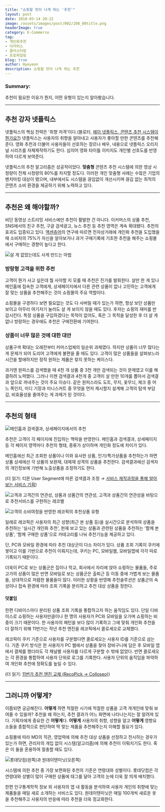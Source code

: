 ```yaml
---
title: "쇼핑할 맛이 나게 하는 '추천'"
layout: post
date: 2018-03-14 20:22
image: /assets/images/post/002/208_00title.png
headerImage: true
category: E-Commerce
tag:
- 개인화추천
- 이커머스
- 클러스터링
- 프로파일링
blog: true
author: Hyeyeon
description: 쇼핑할 맛이 나게 하는 추천
---
```


### Summary:

추천이 필요한 이유가 뭔지, 어떤 유형이 있는지 알아봤습니다.

---

## 추천 강자 넷플릭스

넷플릭스의 핵심 전략은 '취향 저격'이다.(블로터, [헤이 넷플릭스, 콘텐츠 추천 시스템이 뭔가요?](http://www.bloter.net/archives/301216)) 넷플릭스는 사용자의 취향을 알아내고 사용자가 좋아할 만한 콘텐츠를 추천해준다. 영화 추천과 더불어 사용자들이 선호하는 장르나 배우, 내용으로 넷플릭스 오리지널 시리즈를 자체제작하기도 한다. 심지어 영화 타이틀 이미지도 개인별 선호도를 반영하여 다르게 보여준다.

넷플릭스의 추천 알고리즘은 성공적이었다. **맞춤형** 콘텐츠 추천 시스템에 의한 영상 시청량이 전체 시청량의 80%를 차지할 정도다. 이러한 개인 맞춤형 사례는 수많은 기업의 벤치마킹 대상이 됐으며, 내부에서도 시스템을 끊임없이 개선시키며 끊김 없는 최적의 콘텐츠 소비 환경을 제공하기 위해 노력하고 있다.

---

## 추천은 왜 해야할까?

비단 동영상 스트리밍 서비스에만 추천이 활발한 건 아니다. 이커머스의 상품 추천, SNS에서의 친구 추천, 구글 검색광고, 뉴스 추천 등 추천 영역은 계속 확대됐다. 추천의 효과도 입증되고 있다. [액센츄어](https://newsroom.accenture.com/news/consumers-welcome-personalized-offerings-but-businesses-are-struggling-to-deliver-finds-accenture-interactive-personalization-research.htm)의 연구에 따르면 전자상거래에 개인화 추천을 도입했을 때 소비자의 75%가 자신을 알아보거나 과거 구매기록에 기초한 추천을 해주는 쇼핑몰에서 구매하는 경향이 높다고 한다.

![살 게 없었는데도 사게 만드는 마법](https://newsroom.accenture.com//content/1101/images/Personalization%20Survey%20Graph%201.jpg)

### 방랑형 고객을 위한 추천

고객이 뭔가 사고 싶은데 뭘 사야할 지 모를 때 추천은 진가를 발휘한다. 살만 한 게 있나 메인홈에 접속한 고객에게, 상세페이지에서 다른 관련 상품이 없나 고민하는 고객에게 잘 맞는 상품을 추천해주는 것이 쇼핑몰의 주요 역할이다.

쇼핑몰을 구경하다 보면 필요없는 것도 다 사버릴 때가 있는가 하면, 항상 보던 상품만 보이고 아무리 여기저기 눌러도 살 게 보이지 않을 때도 있다. 후자는 쇼핑의 재미를 반감시킨다. 특정 상품을 구입하겠다는 목적이 없어도, 혹은 그 목적을 달성한 후 더 살 게 없나 방랑하는 경우에도 추천은 구매전환에 기여한다.

### 상품이 너무 많은 것에 대한 대안

상품구색 확대는 오래전부터 커머스업체의 일순위 과제였다. 하지만 상품이 너무 많다는 게 문제가 되어 도리어 고객에게 불편을 줄 때도 있다. 고객이 많은 상품들을 살펴보느라 시간을 할애하지만 정작 원하는 제품은 찾지 못하는 케이스다.

과거엔 원피스를 검색했을 때 4천 개 상품 중 3천 개만 검색되는 것이 문제였고 이를 해결하려 노력했다. 그러나 이젠 검색결과 4천개 중 고객이 살 만한 10개를 뽑아서 검색결과 앞으로 꺼내주는 것이 주요 이슈다. 같은 원피스라도 도트, 무지, 꽃무늬, 체크 중 어느 쪽인지, 미디 기장과 미니스커트 중 무엇을 먼저 제시할지 설계해 고객의 탐색 부담감, 비효율성을 줄여주는 게 과제가 된 것이다.

---

## 추천의 형태

![메인홈과 검색결과, 상세페이지에서의 추천](/assets/images/post/002/208_01.png)

추천은 고객이 각 페이지에 진입하는 맥락을 반영한다. 메인홈과 검색결과, 상세페이지 등 각 페이지 영역마다 추천의 형태, 종류가 상이하며 개인화 정도에 차이가 있다.

메인홈에선 최근 조회한 상품이나 이와 유사한 상품, 인기/특가상품을 추천하는가 하면 상품 상세에선 각 상품의 보완재, 대체재 성격의 상품을 추천한다. 검색결과에선 검색자의 개인정보에 기반해 노출상품을 조정하기도 한다.

(더 읽기: 티몬 User Segment에 따른 검색결과 조정 → [서비스 제작과정을 통해 알아보는 서비스 기획](https://imyeonn.github.io/blog/%EA%B8%B0%ED%9A%8D/136/))

![고객과 고객간의 연관성, 상품과 상품간의 연관성, 고객과 상품간의 연관성을 바탕으로 추천서비스를 구현하는 레코벨](/assets/images/post/002/208_02.png)

![고객의 소비여정을 반영한 레코픽의 추천상품 유형](/assets/images/post/002/208_03.png)

일례로 레코픽은 사용자의 최근 성향(최근 본 상품 등)을 실시간으로 분석하여 상품을 추천하는 '실시간 개인화 추천', 현재 보고 있는 상품과 관련된 상품을 추천하는 '함께 본 상품', '함께 구매한 상품'으로 카테고리를 나눠 추천기능을 제공하고 있다.

단, PC와 모바일 환경에 따라 추천 대상군이 다소 차이가 있다. 상품 조회 기록이 쿠키에 쌓이고 이를 기반으로 추천이 이뤄지는데, 쿠키는 PC, 모바일웹, 모바일앱에 각각 따로 기록되기 때문이다.

더욱이 PC로 보는 상품군은 집이나 학교, 회사에서 자리에 앉아 쇼핑하는 물품들, 주로 고가의 상품이 많은 반면 모바일로 보는 상품군은 출퇴근 등 이동 중에 가볍게 보는 물품들, 상대적으로 저렴한 물품들이 많다. 이러한 상황을 반영해 추천솔루션은 상품군의 속성이나 접속 환경에 따라 조회 기록을 분리하고 추천 대상 상품을 정한다.

#### 덧붙임

한편 디바이스마다 분리된 상품 조회 기록을 통합하고자 하는 움직임도 있다. 단일 디바이스로 쇼핑하는 사용자만큼이나 한 명의 사용자가 PC와 모바일을 오가며 쇼핑하는 비중이 크기 때문이다. 한 사용자의 패턴을 보다 많이 기록하고 그에 맞춰 개인화 추천을 더 잘하기 위해 11번가는 작년 추천 엔진을 레코픽에서 콜로세오로 교체했다.

레코픽이 쿠키 기준으로 사용자를 구분했다면 콜로세오는 사용자 ID를 기준으로 삼는다. 기존 쿠키 방식은 한 사용자가 PC 웹에서 상품을 찾아 장바구니에 담은 후 모바일 앱에서 결제를 했더라도 각 채널별 사용자를 다르게 구분할 수 밖에 없었다. 반면 콜로세오는 각 환경을 통합하여 사용자 단위로 로그를 기록한다. 사용자 단위의 움직임을 파악하여 개인화 추천에 정확도를 높일 수 있다.

(더 읽기: [11번가 추천 엔진 교체 (RecoPick -> Colloseo)](https://readme.skplanet.com/?p=13507))

---

## 그러니까 어떻게?

이쯤되면 궁금해진다. **어떻게** 하면 적절한 시기에 적절한 상품을 고객 개개인에 맞춰 보여줄 수 있을까? 추천을 왜 하는지, 추천 결과가 어느 화면에 나타나는지는 잘 알려져 있다. 기획자에게 중요한 건 **어떻게**다. **어떻게** 사용자의 취향, 성향을 알고 **어떻게** 영향요소들을 종합적으로 판단하여 딱 맞는 제품을 추천해주는지 이해할 필요가 있다.

쇼핑몰에 따라 MD의 직관, 영업력에 의해 추천 대상 상품을 선정하고 전시하는 경우가 있는가 하면, 관리자의 개입 없이 시스템(알고리즘)에 의해 추천이 이뤄지기도 한다. 혹은 이 둘을 혼용하여 절충할 때도 있다.

![롯데닷컴(왼쪽)과 원데이텐미닛(오른쪽)](/assets/images/post/002/208_04.png)

시스템에 의한 추천 중 가장 보편화된 추천의 기준은 연령대와 성별이다. 롯데닷컴은 각 연령대와 성별이 많이 구매한 상품에 태그를 달아 고객의 눈에 더욱 잘 띄게 배치했다.

한편 인구통계학적 정보 외 사용자의 앱 내 활동을 분석하여 사용자 개인의 취향에 맞는 제품들을 매일 새로 소개하는 서비스도 있다. 원데이텐미닛은 매일 100개씩 새로운 옷을 추천해주고 사용자의 반응에 따라 추천을 더욱 정교화한다.

---
